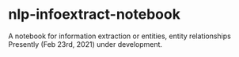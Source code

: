 # nlp-infoextract-notebook
A notebook for information extraction or entities, entity relationships
Presently (Feb 23rd, 2021) under development.
